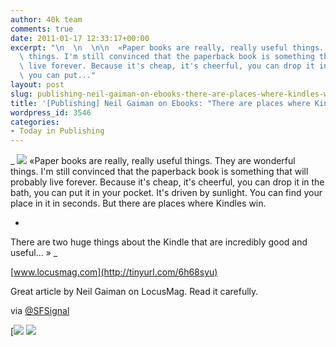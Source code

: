 ```yaml
---
author: 40k team
comments: true
date: 2011-01-17 12:33:17+00:00
excerpt: "\n  \n  \n\n  «Paper books are really, really useful things. They are wonderful\
  \ things. I'm still convinced that the paperback book is something that will probably\
  \ live forever. Because it's cheap, it's cheerful, you can drop it in the bath,\
  \ you can put..."
layout: post
slug: publishing-neil-gaiman-on-ebooks-there-are-places-where-kindles-win
title: '[Publishing] Neil Gaiman on Ebooks: "There are places where Kindles win."'
wordpress_id: 3546
categories:
- Today in Publishing
---
```



  


  _
![](http://www.40kbooks.com/wp-content/uploads/quote1.jpg)
  «Paper books are really, really useful things. They are wonderful things. I'm still convinced that the paperback book is something that will probably live forever. Because it's cheap, it's cheerful, you can drop it in the bath, you can put it in your pocket. It's driven by sunlight. You can find your place in it in seconds. But there are places where Kindles win.
  
  

*
  
  

There are two huge things about the Kindle that are incredibly good and useful... »
_  

[www.locusmag.com](http://tinyurl.com/6h68syu)






Great article by Neil Gaiman on LocusMag. Read it carefully.  

via [@SFSignal](http://www.twitter.com/SFSignal)





[![](http://www.bookcafe.net/filtr/t1.png)
[![](http://www.bookcafe.net/filtr/f1.png)](http://www.facebook.com/pages/40k/122586614419616)


 
    
